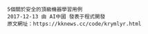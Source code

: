 #
```
5個關於安全的頂級機器學習用例
2017-12-13 由 AI中國 發表于程式開發
原文網址：https://kknews.cc/code/krymlyr.html
```

```

```
